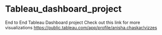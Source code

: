 # Tableau_dashboard_project


End to End Tableau Dashboard project
Check out this link for more visualizations https://public.tableau.com/app/profile/anisha.chaskar/vizzes
